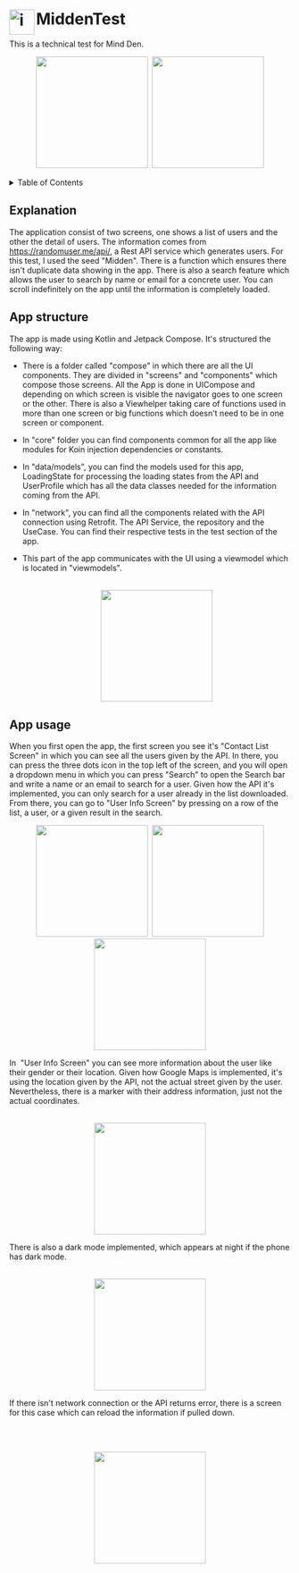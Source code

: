 # <img align="left" src="assets/appIcon.svg" alt="image" width="45" height="45"/>MiddenTest
This is a technical test for Mind Den.

<p align="center">
  <kbd hspace="20">
   <img src="assets/ListadiContactosM.png" width="200" >
  </kbd>
  <kbd hspace="20">
   <img src="assets/DetalleUsuarioM.png" width="200">
  </kbd>
</p>

<details>
  <summary>Table of Contents</summary>
  <ol>
    <li>
      <a href="#explanation">Explanation</a>
    </li>
    <li>
      <a href="#app-structure">App Structure</a>
    <li>
      <a href="#app-usage">App Usage</a>
    </li>
  </ol>      
</details>

## Explanation
The application consist of two screens, one shows a list of users and the other the detail of users.
The information comes from https://randomuser.me/api/, a Rest API service which generates users. For this test, I used the seed "Midden".
There is a function which ensures there isn't duplicate data showing in the app.
There is also a search feature which allows the user to search by name or email for a concrete user.
You can scroll indefinitely on the app until the information is completely loaded.

## App structure
The app is made using Kotlin and Jetpack Compose. It's structured the following way:

 - There is a folder called "compose" in which there are all the UI
   components. They are divided in "screens" and "components" which
   compose those screens. All the App is done in UICompose and depending
   on which screen is visible the navigator goes to one screen or the
   other. There is also a Viewhelper taking care of functions used in
   more than one screen or big functions which doesn't need to be in one
   screen or component.
   
- In "core" folder you can find components common for all the app like
   modules for Koin injection dependencies or constants.
   
- In "data/models", you can find the models used for this app,
   LoadingState for processing the loading states from the API and
   UserProfile which has all the data classes needed for the information
   coming from the API.
   
- In "network", you can find all the components related with the API
   connection using Retrofit. The API Service, the repository and the
   UseCase. You can find their respective tests in the test section of
   the app.
- This part of the app communicates with the UI using a
   viewmodel which is located in "viewmodels".
  <br></br><p align="center"><img src="assets/middenTestScreenCapture1.PNG" width="200"></p>

## App usage

When you first open the app, the first screen you see it's "Contact List Screen" in which you can see all the users given by the API. In there, you can press the three dots icon in the top left of the screen, and you will open a dropdown menu in which you can press "Search" to open the Search bar and write a name or an email to search for a user. Given how the API it's implemented, you can only search for a user already in the list downloaded.
From there, you can go to "User Info Screen" by pressing on a row of the list, a user, or a given result in the search.
<p align="center">
  <kbd hspace="20">
   <img src="assets/middenTestScreenCapture4.jpeg" width="200" >
  </kbd>
  <kbd hspace="20">
   <img src="assets/middenTestScreenCapture3.jpeg" width="200">
  </kbd>
 <kbd hspace="20">
   <img src="assets/middenTestScreenCapture5.jpeg" width="200">
  </kbd>
</p>

In  "User Info Screen" you can see more information about the user like their gender or their location. Given how Google Maps is implemented, it's using the location given by the API, not the actual street given by the user. Nevertheless, there is a marker with their address information, just not the actual coordinates.
  <br></br>
  <p align="center">
   <kbd>
   <img src="assets/middenTestScreenCapture2.jpeg" width="200">
   </kbd>
  </p>

There is also a dark mode implemented, which appears at night if the phone has dark mode. 
<br></br>
<p align="center">
 <kbd>
 <img src="assets/middenTestScreenCapture6.jpeg" width="200">
 </kbd>
</p>

If there isn't network connection or the API returns error, there is a screen for this case which can reload the information if pulled down.

<br></br>
<p align="center">
 <kbd>
 <img src="assets/middenTestScreenCapture7.jpeg" width="200">
 </kbd>
</p>
